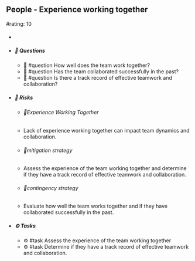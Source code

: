 ## People - Experience working together
#rating: 10
- #### 
- ##### 💭 Questions
  - 💭 #question How well does the team work together?
  - 💭 #question Has the team collaborated successfully in the past?
  - 💭 #question Is there a track record of effective teamwork and collaboration?
- ##### 🚨 Risks

  - ###### 🚨Experience Working Together
  - Lack of experience working together can impact team dynamics and collaboration.
  - ###### 🚨mitigation strategy
  - Assess the experience of the team working together and determine if they have a track record of effective teamwork and collaboration.
  - ###### 🚨contingency strategy
  - Evaluate how well the team works together and if they have collaborated successfully in the past.
- ##### ⚙️ Tasks
  - ⚙️ #task Assess the experience of the team working together
  - ⚙️ #task  Determine if they have a track record of effective teamwork and collaboration.


